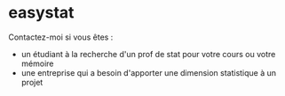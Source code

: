 # easy**stat**

Contactez-moi si vous êtes :

- un étudiant à la recherche d'un prof de stat pour votre cours ou votre mémoire
- une entreprise qui a besoin d'apporter une dimension statistique à un projet
